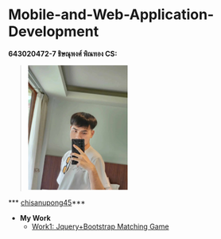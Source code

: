 # Mobile-and-Web-Application-Development

**643020472-7 ชิษณุพงศ์ พิณทอง CS:**
  > <img src="img/chisanupong.jpg" alt="Chisanupong" width="200"/>
  *** [chisanupong45](https://github.com/chisanupong45)***
  - **My Work**
    - [Work1: Jquery+Bootstrap Matching Game](https://chisanupong45.github.io/Mobile-and-Web-Application-Development/work1/)
